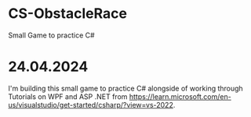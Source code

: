 # CS-ObstacleRace
Small Game to practice C#

# 24.04.2024
I'm building this small game to practice C# alongside of working through Tutorials on WPF and ASP .NET from https://learn.microsoft.com/en-us/visualstudio/get-started/csharp/?view=vs-2022.
